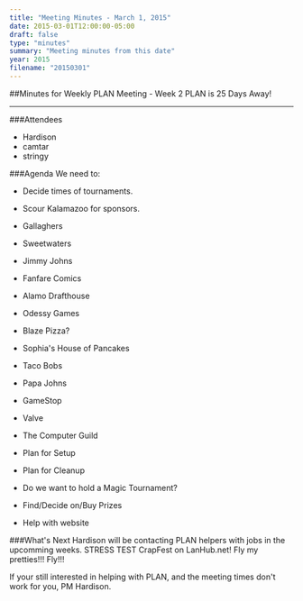 ```yaml
---
title: "Meeting Minutes - March 1, 2015"
date: 2015-03-01T12:00:00-05:00
draft: false
type: "minutes"
summary: "Meeting minutes from this date"
year: 2015
filename: "20150301"
---
```


##Minutes for Weekly PLAN Meeting - Week 2
PLAN is 25 Days Away!
- - -
###Attendees
* Hardison
* camtar
* stringy


###Agenda
We need to:

* Decide times of tournaments.

* Scour Kalamazoo for sponsors.
 * Gallaghers
 * Sweetwaters
 * Jimmy Johns
 * Fanfare Comics
 * Alamo Drafthouse
 * Odessy Games
 * Blaze Pizza?
 * Sophia's House of Pancakes
 * Taco Bobs
 * Papa Johns
 * GameStop
 * Valve
 * The Computer Guild
 
* Plan for Setup
* Plan for Cleanup
* Do we want to hold a Magic Tournament?
* Find/Decide on/Buy Prizes

* Help with website

###What's Next
Hardison will be contacting PLAN helpers with jobs in the upcomming weeks. 
STRESS TEST CrapFest on LanHub.net!
Fly my pretties!!! Fly!!!


If your still interested in helping with PLAN, and the meeting times don't work for you, PM Hardison.
